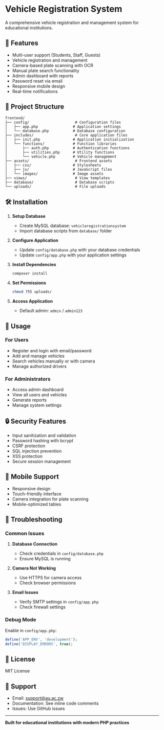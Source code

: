 # Vehicle Registration System

A comprehensive vehicle registration and management system for educational institutions.

## 🚀 Features

- Multi-user support (Students, Staff, Guests)
- Vehicle registration and management
- Camera-based plate scanning with OCR
- Manual plate search functionality
- Admin dashboard with reports
- Password reset via email
- Responsive mobile design
- Real-time notifications

## 📁 Project Structure

```
frontend/
├── config/                     # Configuration files
│   ├── app.php                # Application settings
│   └── database.php           # Database configuration
├── includes/                   # Core application files
│   ├── init.php               # Application initialization
│   └── functions/             # Function libraries
│       ├── auth.php           # Authentication functions
│       ├── utilities.php      # Utility functions
│       └── vehicle.php        # Vehicle management
├── assets/                     # Frontend assets
│   ├── css/                   # Stylesheets
│   ├── js/                    # JavaScript files
│   └── images/                # Image assets
├── views/                      # View templates
├── database/                   # Database scripts
└── uploads/                    # File uploads
```

## 🛠️ Installation

1. **Setup Database**
   - Create MySQL database: `vehicleregistrationsystem`
   - Import database scripts from `database/` folder

2. **Configure Application**
   - Update `config/database.php` with your database credentials
   - Update `config/app.php` with your application settings

3. **Install Dependencies**
   ```bash
   composer install
   ```

4. **Set Permissions**
   ```bash
   chmod 755 uploads/
   ```

5. **Access Application**
   - Default admin: `admin` / `admin123`

## 🔧 Usage

### For Users
- Register and login with email/password
- Add and manage vehicles
- Search vehicles manually or with camera
- Manage authorized drivers

### For Administrators
- Access admin dashboard
- View all users and vehicles
- Generate reports
- Manage system settings

## 🔒 Security Features

- Input sanitization and validation
- Password hashing with bcrypt
- CSRF protection
- SQL injection prevention
- XSS protection
- Secure session management

## 📱 Mobile Support

- Responsive design
- Touch-friendly interface
- Camera integration for plate scanning
- Mobile-optimized tables

## 🐛 Troubleshooting

### Common Issues

1. **Database Connection**
   - Check credentials in `config/database.php`
   - Ensure MySQL is running

2. **Camera Not Working**
   - Use HTTPS for camera access
   - Check browser permissions

3. **Email Issues**
   - Verify SMTP settings in `config/app.php`
   - Check firewall settings

### Debug Mode

Enable in `config/app.php`:
```php
define('APP_ENV', 'development');
define('DISPLAY_ERRORS', true);
```

## 📄 License

MIT License

## 🤝 Support

- Email: support@au.ac.zw
- Documentation: See inline code comments
- Issues: Use GitHub issues

---

**Built for educational institutions with modern PHP practices** 